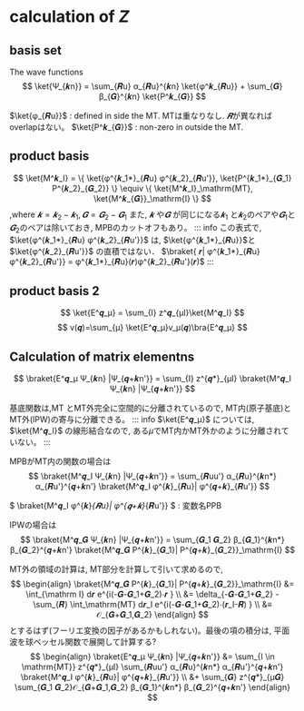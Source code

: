 # calculation of $Z$

## basis set 
The wave functions
$$
\ket{Ψ_{𝒌n}} = \sum_{𝑹u} α_{𝑹u}^{𝒌n} \ket{φ^𝒌_{𝑹u}} + \sum_{𝑮} β_{𝑮}^{𝒌n} \ket{P^𝒌_{𝑮}}
$$

$\ket{φ_{𝑹u}}$ : defined in side the MT. MTは重なりなし. $𝑹$が異なればoverlapはない。
$\ket{P^𝒌_{𝑮}}$ : non-zero in outside the MT.


## product basis
$$
\ket{M^𝒌_I}  = \{ \ket{φ^{𝒌_1*}_{𝑹u} φ^{𝒌_2}_{𝑹u'}},  \ket{P^{𝒌_1*}_{𝑮_1} P^{𝒌_2}_{𝑮_2}} \}
 \equiv \{ \ket{M^𝒌_I}_\mathrm{MT}, \ket{M^𝒌_{𝑮}}_\mathrm{I} \}
$$
,where
$𝒌 = 𝒌_2 - 𝒌_1, 𝑮 = 𝑮_2 - 𝑮_1$
また, $𝒌$ や$𝑮$ が同じになる$𝒌_1$ と$𝒌_2$のペアや$𝑮_1$と$𝑮_2$のペアは除いておき, MPBのカットオフもあり。
::: info
この表式で, $\ket{φ^{𝒌_1*}_{𝑹u} φ^{𝒌_2}_{𝑹u'}}$ は, $\ket{φ^{𝒌_1*}_{𝑹u}}$と$\ket{φ^{𝒌_2}_{𝑹u'}}$ の直積ではない．
$\braket{ 𝒓| φ^{𝒌_1*}_{𝑹u} φ^{𝒌_2}_{𝑹u'}} = φ^{𝒌_1*}_{𝑹u}(𝒓)φ^{𝒌_2}_{𝑹u'}(𝒓)$
:::


## product basis 2
$$
\ket{E^𝒒_μ} = \sum_{I} z^𝒒_{μI}\ket{M^𝒒_I} 
$$
$$
v(𝒒)=\sum_{μ} \ket{E^𝒒_μ}v_μ(𝒒)\bra{E^𝒒_μ}
$$
## Calculation of matrix elementns

$$
\braket{E^𝒒_μ Ψ_{𝒌n} |Ψ_{𝒒+𝒌n'}} = \sum_{I} z^{𝒒*}_{μI} \braket{M^𝒒_I Ψ_{𝒌n} |Ψ_{𝒒+𝒌n'}}
$$

基底関数は,MT とMT外完全に空間的に分離されているので, MT内(原子基底)とMT外(IPW)の寄与に分離できる。
::: info
$\ket{E^𝒒_μ}$ については, $\ket{M^𝒒_I}$
の線形結合なので, ある$μ$でMT内かMT外かのように分離されていない。
:::

MPBがMT内の関数の場合は
$$
\braket{M^𝒒_I Ψ_{𝒌n} |Ψ_{𝒒+𝒌n'}} = 
\sum_{𝑹uu'} α_{𝑹u}^{𝒌n*} α_{𝑹u'}^{𝒒+𝒌n'} \braket{M^𝒒_I φ^{𝒌}_{𝑹u}| φ^{𝒒+𝒌}_{𝑹u'}}
$$

$
\braket{M^𝒒_I φ^{𝒌}_{𝑹u}| φ^{𝒒+𝒌}_{𝑹u'}}
$ : 変数名PPB

IPWの場合は
$$
\braket{M^𝒒_𝑮  Ψ_{𝒌n} |Ψ_{𝒒+𝒌n'}} = 
\sum_{𝑮_1 𝑮_2} β_{𝑮_1}^{𝒌n*} β_{𝑮_2}^{𝒒+𝒌n'} \braket{M^𝒒_𝑮 P^{𝒌}_{𝑮_1}| P^{𝒒+𝒌}_{𝑮_2}}_\mathrm{I}
$$

MT外の領域の計算は, MT部分を計算して引いて求めるので,
$$
\begin{align}
\braket{M^𝒒_𝑮 P^{𝒌}_{𝑮_1}| P^{𝒒+𝒌}_{𝑮_2}}_\mathrm{I} &= \int_{\mathrm I} d𝒓 e^{i(-𝑮-𝑮_1+𝑮_2)⋅𝒓 } \\
&= \delta_{-𝑮-𝑮_1+𝑮_2} - \sum_{𝑹} \int_\mathrm{MT} d𝒓_I e^{i(-𝑮-𝑮_1+𝑮_2)⋅(𝒓_I-𝑹) } \\
&≡ 𝒪_{𝑮+𝑮_1,𝑮_2}
\end{align}
$$
とするはず(フーリエ変換の因子があるかもしれない)。最後の項の積分は, 平面波を球ベッセル関数で展開して計算する?
$$
\begin{align}
\braket{E^𝒒_μ Ψ_{𝒌n} |Ψ_{𝒒+𝒌n'}} &= \sum_{I \in \mathrm{MT}} z^{𝒒*}_{μI} \sum_{𝑹uu'} α_{𝑹u}^{𝒌n*} α_{𝑹u'}^{𝒒+𝒌n'} \braket{M^𝒒_I φ^{𝒌}_{𝑹u}| φ^{𝒒+𝒌}_{𝑹u'}} \\
 &+ \sum_{𝑮} z^{𝒒*}_{μ𝑮} \sum_{𝑮_1 𝑮_2}𝒪_{𝑮+𝑮_1,𝑮_2} β_{𝑮_1}^{𝒌n*} β_{𝑮_2}^{𝒒+𝒌n'} 
\end{align}
$$
